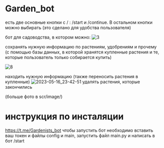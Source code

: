 # Garden_bot



есть две основные кнопки с / : /start и /continue. В остальном кнопки можно выбирать (это сделано для удобства пользователя)

бот для садоводства, в котором можно: 
![3](https://github.com/samarinanina/Garden_bot/dev/scr/1.png)

сохранять нужную информацию по растениям, удобрениям и прочему 
(с помощью базы данных, в которой хранятся купленные растения и те, которые пользователь только собирается купить)

![8](https://github.com/samarinanina/Garden_bot/assets/99652641/bb2759ca-a933-4501-8ad2-60fe24450d81)

находить нужную информацию
(также переносить растения в купленные)
![2023-05-16_23-42-51](https://github.com/samarinanina/Garden_bot/assets/99652641/2631add2-4b8d-4368-ac9f-a0fca4a39c23)
удалять растения, которые закончились

(больше фото в scr/image/)

# инструкция по инсталяции
https://t.me/Gardenists_bot
чтобы запустить бот необходимо вставить ваш токен и файлы config и main, запустить файл main.py  и написать в бот /start

